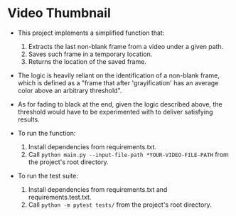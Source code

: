 # Video Thumbnail

+ This project implements a simplified function that:
  1. Extracts the last non-blank frame from a video under a given path.
  2. Saves such frame in a temporary location.
  3. Returns the location of the saved frame.

+ The logic is heavily reliant on the identification of a non-blank frame, which
  is defined as a "frame that after 'grayification' has an average color above
  an arbitrary threshold".
  
+ As for fading to black at the end, given the logic described above,
  the threshold would have to be experimented with to deliver satisfying results.

+ To run the function:
  1. Install dependencies from requirements.txt.
  2. Call `python main.py --input-file-path *YOUR-VIDEO-FILE-PATH` from 
     the project's root directory.

+ To run the test suite:
  1. Install dependencies from requirements.txt and requirements.test.txt.
  2. Call `python -m pytest tests/` from the project's root directory.

